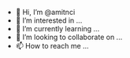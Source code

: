 - 👋 Hi, I’m @amitnci
- 👀 I’m interested in ...
- 🌱 I’m currently learning ...
- 💞️ I’m looking to collaborate on ...
- 📫 How to reach me ...

<!---
amitnci/amitnci is a ✨ special ✨ repository because its `README.md` (this file) appears on your GitHub profile.
You can click the Preview link to take a look at your changes.
--->
